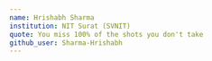 ```yaml
---
name: Hrishabh Sharma 
institution: NIT Surat (SVNIT)
quote: You miss 100% of the shots you don't take
github_user: Sharma-Hrishabh
---
```

